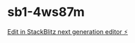 # sb1-4ws87m

[Edit in StackBlitz next generation editor ⚡️](https://stackblitz.com/~/github.com/schmengi25/sb1-4ws87m)